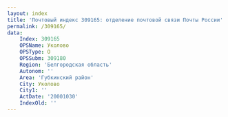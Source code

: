 ```yaml
---
layout: index
title: 'Почтовый индекс 309165: отделение почтовой связи Почты России'
permalink: /309165/
data:
    Index: 309165
    OPSName: Уколово
    OPSType: О
    OPSSubm: 309180
    Region: 'Белгородская область'
    Autonom: ''
    Area: 'Губкинский район'
    City: Уколово
    City1: ''
    ActDate: '20001030'
    IndexOld: ''
---
```

